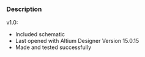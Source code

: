 ### Description

v1.0:
- Included schematic
- Last opened with Altium Designer Version 15.0.15
- Made and tested successfully